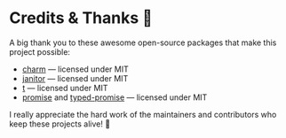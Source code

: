 # Credits & Thanks 💖

A big thank you to these awesome open-source packages that make this project possible:

- [charm](https://github.com/littensy/charm) — licensed under MIT  
- [janitor](https://github.com/howmanysmall/Janitor) — licensed under MIT  
- [t](https://github.com/osyrisrblx/t) — licensed under MIT  
- [promise](https://github.com/evaera/roblox-lua-promise) and [typed-promise](https://github.com/howmanysmall/rbx-typed-promisee) — licensed under MIT  

I really appreciate the hard work of the maintainers and contributors who keep these projects alive! 🎉
